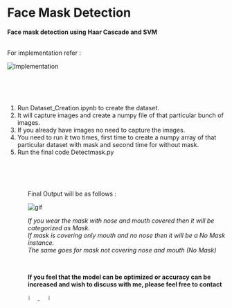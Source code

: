 # Face Mask Detection
<b>Face mask detection using Haar Cascade and SVM</b>
<br />
<br />

For implementation refer : 

![Implementation](https://user-images.githubusercontent.com/50963861/121855703-4888e000-cd11-11eb-825e-d65fe6b29ee6.png)


<br />
<br />
<br />
 <ol>
<li>Run Dataset_Creation.ipynb to create the dataset.</li>
<li>It will capture images and create a numpy file of that particular bunch of images.</li>
<li>If you already have images no need to capture the images.</li>
<li>You need to run it two times, first time to create a numpy array of that particular dataset with mask and second time for without mask.</li>
<li>Run the final code Detectmask.py</li>
<ol/>
<br />
<br />
<br />

Final Output will be as follows : 

![gif](https://user-images.githubusercontent.com/50963861/121681975-18ef9300-cad9-11eb-9c4f-7d9c127a307f.gif)

<div>
 <p><i>If you wear the mask with nose and mouth covered then it will be categorized as Mask.<br>If mask is covering only mouth and no nose then it will be a No Mask instance.
 <br>The same goes for mask not covering nose and mouth (No Mask)</i></p>
 </div>
 
 <div>
  <br>
  <p><b>If you feel that the model can be optimized or accuracy can be increased and wish to discuss with me, please feel free to contact</b><p>
  <a href="https://www.linkedin.com/in/dhruvang-gondalia/">
<img src="https://cdn.jsdelivr.net/gh/devicons/devicon/icons/linkedin/linkedin-original.svg" width="5%" style="max-width: 100%;">
</a> 
&nbsp;&nbsp;&nbsp;&nbsp;
<a href="https://twitter.com/davidlorenzo_47">
<img src="https://cdn.jsdelivr.net/gh/devicons/devicon/icons/twitter/twitter-original.svg" width="5%" style="max-width: 100%;">  
</a>
 </div>
